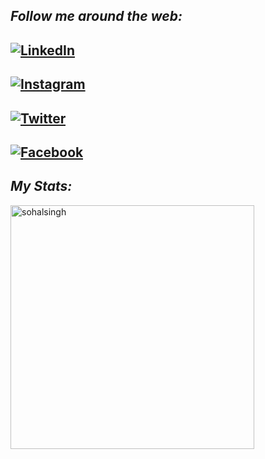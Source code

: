 <i>Follow me around the web:</i><br>
---
<a href="https://www.linkedin.com/in/sohal-singh-00968a246" target="_blank"><img src="https://img.shields.io/badge/LinkedIn-%230077B5.svg?&style=flat-square&logo=linkedin&logoColor=white" alt="LinkedIn"></a>
---
<a href="https://www.instagram.com/sohal.s.singh" target="_blank"><img src="https://img.shields.io/badge/Instagram-%23E4405F.svg?&style=flat-square&logo=instagram&logoColor=white" alt="Instagram"></a>
---
<a href="https://twitter.com/_sohal_singh_" target="_blank"><img src="https://img.shields.io/badge/Twitter-%231DA1F2.svg?&style=flat-square&logo=twitter&logoColor=white" alt="Twitter"></a>
---
<a href="https://facebook.com/profile.php?id=100069792408547" target="_blank"><img src="https://img.shields.io/badge/Facebook-%231DA1F2.svg?&style=flat-square&logo=facebook&logoColor=white" alt="Facebook"></a>
---
</div>

<i>My Stats:</i><br>
---
<img align="left" width=390 src="https://github-readme-streak-stats.herokuapp.com/?user=sohalsingh&theme=react&border=61dafb&hide_border=true" alt="sohalsingh" />


